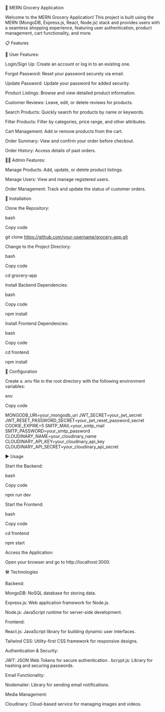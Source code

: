 🛒 MERN Grocery Application

Welcome to the MERN Grocery Application! This project is built using the MERN (MongoDB, Express.js, React, Node.js) stack and provides users with a seamless shopping experience, featuring user authentication, product management, cart functionality, and more.

📋 Features

🚀 User Features:

Login/Sign Up: Create an account or log in to an existing one.

Forgot Password: Reset your password securely via email.

Update Password: Update your password for added security.

Product Listings: Browse and view detailed product information.

Customer Reviews: Leave, edit, or delete reviews for products.

Search Products: Quickly search for products by name or keywords.

Filter Products: Filter by categories, price range, and other attributes.

Cart Management: Add or remove products from the cart.

Order Summary: View and confirm your order before checkout.

Order History: Access details of past orders.

👨‍💼 Admin Features:

Manage Products: Add, update, or delete product listings.

Manage Users: View and manage registered users.

Order Management: Track and update the status of customer orders.

🚀 Installation

Clone the Repository:

bash

Copy code

git clone https://github.com/your-username/grocery-app.git

Change to the Project Directory:

bash

Copy code

cd grocery-app

Install Backend Dependencies:

bash

Copy code

npm install

Install Frontend Dependencies:

bash

Copy code

cd frontend

npm install

🔧 Configuration

Create a .env file in the root directory with the following environment variables:

env

Copy code

MONGODB_URI=your_mongodb_uri
JWT_SECRET=your_jwt_secret
JWT_RESET_PASSWORD_SECRET=your_jwt_reset_password_secret
COOKIE_EXPIRE=5
SMTP_MAIL=your_smtp_mail
SMTP_PASSWORD=your_smtp_password
CLOUDINARY_NAME=your_cloudinary_name
CLOUDINARY_API_KEY=your_cloudinary_api_key
CLOUDINARY_API_SECRET=your_cloudinary_api_secret

▶️ Usage

Start the Backend:

bash

Copy code

npm run dev

Start the Frontend:

bash

Copy code

cd frontend

npm start

Access the Application:

Open your browser and go to http://localhost:3000.

🛠️ Technologies

Backend:

MongoDB: NoSQL database for storing data.

Express.js: Web application framework for Node.js.

Node.js: JavaScript runtime for server-side development.

Frontend:

React.js: JavaScript library for building dynamic user interfaces.

Tailwind CSS: Utility-first CSS framework for responsive designs.

Authentication & Security:

JWT: JSON Web Tokens for secure authentication
.
bcrypt.js: Library for hashing and securing passwords.

Email Functionality:

Nodemailer: Library for sending email notifications.

Media Management:

Cloudinary: Cloud-based service for managing images and videos.
